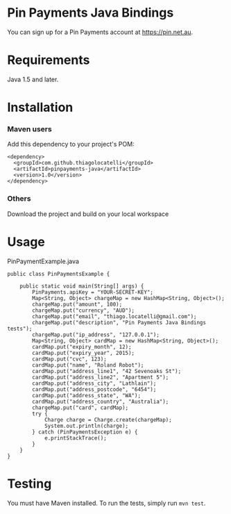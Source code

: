# Pin Payments Java Bindings

You can sign up for a Pin Payments account at https://pin.net.au.

Requirements
============

Java 1.5 and later.

Installation
============

### Maven users

Add this dependency to your project's POM:

    <dependency>
      <groupId>com.github.thiagolocatelli</groupId>
      <artifactId>pinpayments-java</artifactId>
      <version>1.0</version>
    </dependency>
    
### Others

Download the project and build on your local workspace

Usage
=====

PinPaymentExample.java

    
    public class PinPaymentsExample {

        public static void main(String[] args) {
            PinPayments.apiKey = "YOUR-SECRET-KEY";
            Map<String, Object> chargeMap = new HashMap<String, Object>();
            chargeMap.put("amount", 100);
            chargeMap.put("currency", "AUD");
            chargeMap.put("email", "thiago.locatelli@gmail.com");
            chargeMap.put("description", "Pin Payments Java Bindings tests");
            chargeMap.put("ip_address", "127.0.0.1");
            Map<String, Object> cardMap = new HashMap<String, Object>();
            cardMap.put("expiry_month", 12);
            cardMap.put("expiry_year", 2015);
            cardMap.put("cvc", 123);
            cardMap.put("name", "Roland Robot");
            cardMap.put("address_line1", "42 Sevenoaks St");
            cardMap.put("address_line2", "Apartment 5");
            cardMap.put("address_city", "Lathlain");
            cardMap.put("address_postcode", "6454");
            cardMap.put("address_state", "WA");
            cardMap.put("address_country", "Australia");
            chargeMap.put("card", cardMap);
            try {
                Charge charge = Charge.create(chargeMap);
                System.out.println(charge);
            } catch (PinPaymentsException e) {
                e.printStackTrace();
            }
        }
    }

Testing
=======

You must have Maven installed. To run the tests, simply run `mvn test`.
